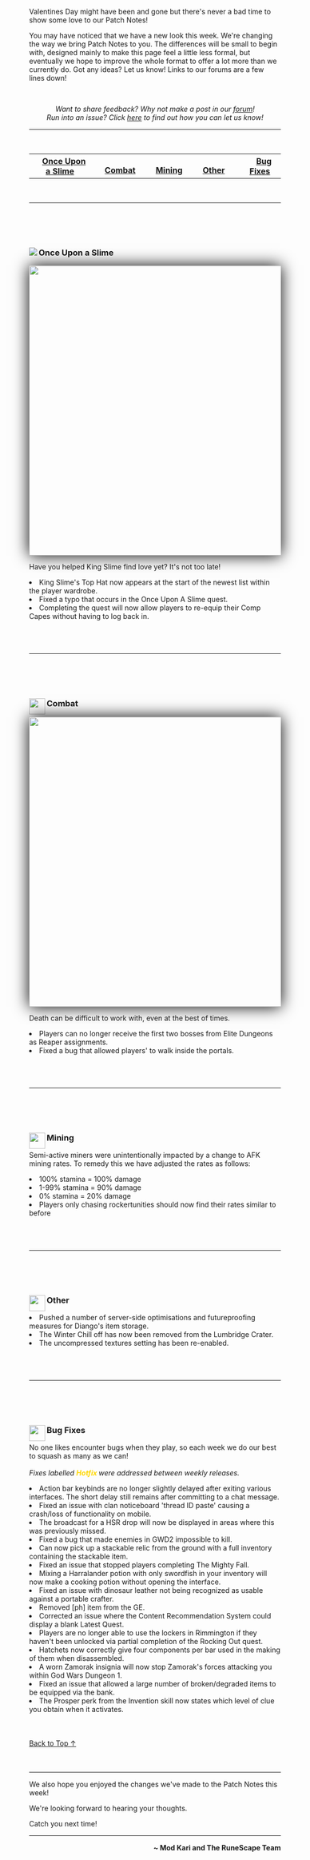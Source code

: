 <div id="article-top" name="article-top" class="clockwork">
	<p>Valentines Day might have been and gone but there's never a bad time to show some love to our Patch Notes!</p>
	<p>You may have noticed that we have a new look this week. We're changing the way we bring Patch Notes to you. The differences will be small to begin with, designed mainly to make this page feel a little less formal, but eventually we hope to improve the whole format to offer a lot more than we currently do. Got any ideas? Let us know! Links to our forums are a few lines down!</p>
</div>
<div>
	<br>
		<p align="center">
		<i>Want to share feedback? Why not make a post in our <a href="https://secure.runescape.com/m=forum/forums?442,443,57,66143681">forum</a>!
		<br>Run into an issue? Click <a href="https://support.runescape.com/hc/en-gb/articles/360001355429-How-to-report-a-Bug#RS">here</a> to find out how you can let us know!</i>
		</p><hr style="margin-bottom:15px;margin-top: 15px;">
	<br>
</div>
<div>
	<table align="center">
		<tr align="center">
    	<th><a href="#once-upon-a-slime"><img src="https://cdn.runescape.com/assets/img/external/misc/patches/Quests.png" width="16" height="auto">Once Upon a Slime</a></th>
    		<td></td>
			<th><a href="#combat"><img src="https://cdn.runescape.com/assets/img/external/misc/patches/Bosses1.png" width="16" height="auto">Combat</a></th>
    		<td></td>
    	<th><a href="#mining"><img src="https://cdn.runescape.com/assets/img/external/misc/patches/Mining.png" width="16" height="auto">Mining</a></th>
    		<td></td>
    	<th><a href="#other"><img src="https://cdn.runescape.com/assets/img/external/misc/patches/Achievements.png" width="16" height="auto">Other</a></th>
    		<td></td>
    	<th><a href="#bug-fixes"><img src="https://cdn.runescape.com/assets/img/external/misc/patches/Achievements.png" width="16" height="auto">Bug Fixes</a></th>
		</tr>
	</table>
</div>
	<br>
		<hr style="margin-bottom:15px;margin-top: 15px;">
	<br>
	<br>
	<br>
<div class="articleContentText">
	<div class="category">
		<h3><img src="https://cdn.runescape.com/assets/img/external/misc/patches/Quests.png" align="left">Once Upon a Slime</h3>
			<p><img style="border-width: 5px; box-shadow: 0px 0px 30px black;" src="https://cdn.runescape.com/assets/img/external/news/2020/02/patch_notes/Once_Upon_A_Slime.png" width="580" height="auto"></p>
		<div class="context">
			<p>Have you helped King Slime find love yet? It's not too late! </p>
		</div>
			<li>King Slime's Top Hat now appears at the start of the newest list within the player wardrobe.</li>
			<li>Fixed a typo that occurs in the Once Upon A Slime quest.</li>
			<li>Completing the quest will now allow players to re-equip their Comp Capes without having to log back in.</li>
		</div>
	<br>
	<br>
	<br>
		<hr style="margin-bottom:15px;margin-top: 15px;">
	<br>
	<br>
	<br>
		<div class="category">
			<div class="category-heading" id="combat"><img src="https://cdn.runescape.com/assets/img/external/misc/patches/Bosses1.png" width="32" height="auto" align="left">
				<h3>Combat</h3></div>
					<p><img style="border-width: 5px; box-shadow: 0px 0px 30px black;" src="https://cdn.runescape.com/assets/img/external/news/2020/02/patch_notes/PVM.png" width="580" height="auto"></p>
				<div class="context">
					<p>Death can be difficult to work with, even at the best of times.</p>
				</div>
					<li>Players can no longer receive the first two bosses from Elite Dungeons as Reaper assignments.</li>
					<li>Fixed a bug that allowed players' to walk inside the portals.</li>
				</div>
			<br>
		<br>
	<br>
		<hr style="margin-bottom:15px;margin-top: 15px;">
	<br>
	<br>
	<br>
	<div class="category">
		<h3><img src="https://cdn.runescape.com/assets/img/external/misc/patches/Mining.png" width="32" height="auto" align="left">Mining</h3>
			<div class="context">
				<p>Semi-active miners were unintentionally impacted by a change to AFK mining rates. To remedy this we have adjusted the rates as follows:</p>
			</div>
				<li>100% stamina = 100% damage</li>
				<li>1-99% stamina = 90% damage</li>
				<li>0% stamina = 20% damage</li>
				<li>Players only chasing rockertunities should now find their rates similar to before</li>
			</div>
		<br>
	<br>
	<br>
		<hr style="margin-bottom:15px;margin-top: 15px;">
	<br>
	<br>
	<br>
		<div class="category">
			<h3><img src="https://cdn.runescape.com/assets/img/external/misc/patches/Achievements.png" width="32" height="auto" align="left">Other</h3>
				<li>Pushed a number of server-side optimisations and futureproofing measures for Diango's item storage.</li>
				<li>The Winter Chill off has now been removed from the Lumbridge Crater.</li>
				<li>The uncompressed textures setting has been re-enabled.</li>
			</div>
		<br>
	<br>
	<br>
		<hr style="margin-bottom:15px;margin-top: 15px;">
	<br>
	<br>
	<br>
	<div class="category">
		<h3><img src="https://cdn.runescape.com/assets/img/external/misc/patches/Achievements.png" width="32" height="auto" align="left">Bug Fixes</h3>
			<div class="context">
				<p>No one likes encounter bugs when they play, so each week we do our best to squash as many as we can!
			<br>
		<br>
			<i>Fixes labelled </i><i><strong><font color="gold">Hotfix</font></strong></i><i><strong> </strong></i><i>were addressed between weekly releases.</i></p>
			</div>
			<li>Action bar keybinds are no longer slightly delayed after exiting various interfaces. The short delay still remains after committing to a chat message.</li>
			<li>Fixed an issue with clan noticeboard 'thread ID paste' causing a crash/loss of functionality on mobile.</li>
			<li>The broadcast for a HSR drop will now be displayed in areas where this was previously missed.</li>
			<li>Fixed a bug that made enemies in GWD2 impossible to kill.</li>
			<li>Can now pick up a stackable relic from the ground with a full inventory containing the stackable item.</li>
			<li>Fixed an issue that stopped players completing The Mighty Fall.</li>
			<li>Mixing a Harralander potion with only swordfish in your inventory will now make a cooking potion without opening the interface.</li>
			<li>Fixed an issue with dinosaur leather not being recognized as usable against a portable crafter.</li>
			<li>Removed [ph] item from the GE.</li>
			<li>Corrected an issue where the Content Recommendation System could display a blank Latest Quest.</li>
			<li>Players are no longer able to use the lockers in Rimmington if they haven't been unlocked via partial completion of the Rocking Out quest.</li>
			<li>Hatchets now correctly give four components per bar used in the making of them when disassembled.</li>
			<li>A worn Zamorak insignia will now stop Zamorak's forces attacking you within God Wars Dungeon 1.</li>
			<li>Fixed an issue that allowed a large number of broken/degraded items to be equipped via the bank.</li>
			<li>The Prosper perk from the Invention skill now states which level of clue you obtain when it activates.</li>
		<br>
		<br>
		<br>
			<a href="#news">Back to Top ↑</a>
		<br>
		<br>
		<br>
			<hr style="margin-bottom:15px;margin-top: 15px;">
				<div class="context">
        	<p>We also hope you enjoyed the changes we've made to the Patch Notes this week!</p>
					<p>We're looking forward to hearing your thoughts.</p>
        	<p>Catch you next time!</p>
    		</div>
			</div>
		<hr style="margin-bottom:15px;margin-top: 15px;">
	<p align="right"><b>~ Mod Kari and The RuneScape Team</b></p>